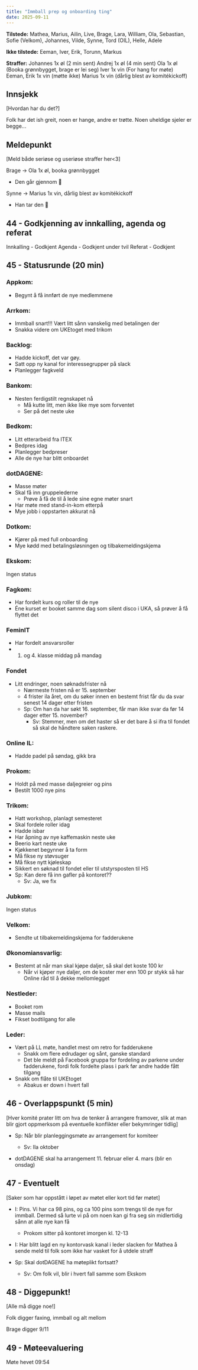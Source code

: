 ```yaml
---
title: "Immball prep og onboarding ting"
date: 2025-09-11
---
```


**Tilstede:** Mathea, Marius, Ailin, Live, Brage, Lara, William, Ola, Sebastian, Sofie (Velkom), Johannes, Vilde, Synne, Tord (OIL), Helle, Adele

**Ikke tilstede:** Eeman, Iver, Erik, Torunn, Markus

**Straffer:** Johannes 1x øl (2 min sent)
Andrej 1x øl (4 min sent)
Ola 1x øl (Booka grønnbygget, brage er lei seg)
Iver 1x vin (For hang for møte)
Eeman, Erik 1x vin (møtte ikke)
Marius 1x vin (dårlig blest av komitékickoff)

## Innsjekk

[Hvordan har du det?]

Folk har det ish greit, noen er hange, andre er trøtte. Noen uheldige sjeler er begge...

## Meldepunkt

[Meld både seriøse og useriøse straffer her<3]

Brage -> Ola 1x øl, booka grønnbygget

- Den går gjennom :beer:

Synne -> Marius 1x vin, dårlig blest av komitékickoff

- Han tar den :wine_glass:

## 44 - Godkjenning av innkalling, agenda og referat

Innkalling - Godkjent
Agenda - Godkjent under tvil
Referat - Godkjent

## 45 - Statusrunde (20 min)

### Appkom:

- Begynt å få innført de nye medlemmene

### Arrkom:

- Immball snart!!! Vært litt sånn vanskelig med betalingen der
- Snakka videre om UKEtoget med trikom

### Backlog:

- Hadde kickoff, det var gøy.
- Satt opp ny kanal for interessegrupper på slack
- Planlegger fagkveld

### Bankom:

- Nesten ferdigstilt regnskapet nå
  - Må kutte litt, men ikke like mye som forventet
  - Ser på det neste uke

### Bedkom:

- Litt etterarbeid fra ITEX
- Bedpres idag
- Planlegger bedpreser
- Alle de nye har blitt onboardet

### dotDAGENE:

- Masse møter
- Skal få inn gruppelederne
  - Prøve å få de til å lede sine egne møter snart
- Har møte med stand-in-kom etterpå
- Mye jobb i oppstarten akkurat nå

### Dotkom:

- Kjører på med full onboarding
- Mye kødd med betalingsløsningen og tilbakemeldingskjema

### Ekskom:

Ingen status

### Fagkom:

- Har fordelt kurs og roller til de nye
- Éne kurset er booket samme dag som silent disco i UKA, så prøver å få flyttet det

### FeminIT

- Har fordelt ansvarsroller
- 1. og 4. klasse middag på mandag

### Fondet

- Litt endringer, noen søknadsfrister nå
  - Nærmeste fristen nå er 15. september
  - 4 frister ila året, om du søker innen en bestemt frist får du da svar senest 14 dager etter fristen
  - Sp: Om han da har søkt 16. september, får man ikke svar da før 14 dager etter 15. november?
    - Sv: Stemmer, men om det haster så er det bare å si ifra til fondet så skal de håndtere saken raskere.

### Online IL:

- Hadde padel på søndag, gikk bra

### Prokom:

- Holdt på med masse daljegreier og pins
- Bestilt 1000 nye pins

### Trikom:

- Hatt workshop, planlagt semesteret
- Skal fordele roller idag
- Hadde isbar
- Har åpning av nye kaffemaskin neste uke
- Beerio kart neste uke
- Kjøkkenet begynner å ta form
- Må fikse ny støvsuger
- Må fikse nytt kjøleskap
- Sikkert en søknad til fondet eller til utstyrsposten til HS
- Sp: Kan dere få inn gafler på kontoret??
  - Sv: Ja, we fix

### Jubkom:

Ingen status

### Velkom:

- Sendte ut tilbakemeldingskjema for fadderukene

### Økonomiansvarlig:

- Bestemt at når man skal kjøpe daljer, så skal det koste 100 kr
  - Når vi kjøper nye daljer, om de koster mer enn 100 pr stykk så har Online råd til å dekke mellomlegget

### Nestleder:

- Booket rom
- Masse mails
- Fikset bodtilgang for alle

### Leder:

- Vært på LL møte, handlet mest om retro for fadderukene
  - Snakk om flere edrudager og sånt, ganske standard
  - Det ble meldt på Facebook gruppa for fordeling av parkene under fadderukene, fordi folk fordelte plass i park før andre hadde fått tilgang
- Snakk om flåte til UKEtoget
  - Abakus er down i hvert fall

## 46 - Overlappspunkt (5 min)

[Hver komité prater litt om hva de tenker å arrangere framover, slik at man blir gjort oppmerksom på eventuelle konflikter eller bekymringer tidlig]

- Sp: Når blir planleggingsmøte av arrangement for komiteer

  - Sv: Ila oktober

- dotDAGENE skal ha arrangement 11. februar eller 4. mars (blir en onsdag)

## 47 - Eventuelt

[Saker som har oppstått i løpet av møtet eller kort tid før møtet]

- I: Pins. Vi har ca 98 pins, og ca 100 pins som trengs til de nye for immball. Dermed så lurte vi på om noen kan gi fra seg sin midlertidig sånn at alle nye kan få

  - Prokom sitter på kontoret imorgen kl. 12-13

- I: Har blitt lagd en ny kontorvask kanal i leder slacken for Mathea å sende meld til folk som ikke har vasket for å utdele straff

- Sp: Skal dotDAGENE ha møteplikt fortsatt?
  - Sv: Om folk vil, blir i hvert fall samme som Ekskom

## 48 - Diggepunkt!

[Alle må digge noe!]

Folk digger faxing, immball og alt mellom

Brage digger 9/11

## 49 - Møteevaluering

Møte hevet 09:54
